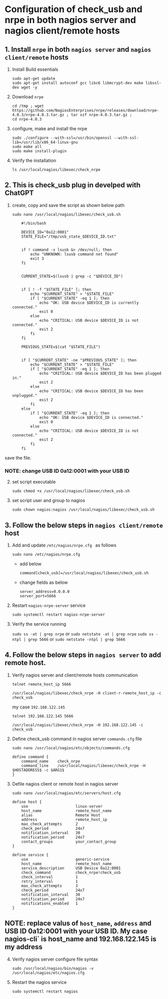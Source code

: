 # Configuration of check_usb and nrpe in both nagios server and nagios client/remote hosts

## 1. Install `nrpe` in both `nagios server` and `nagios client/remote` hosts

 1. Install Build essentials

    ```
    sudo apt-get update
    sudo apt-get install autoconf gcc libc6 libmcrypt-dev make libssl-dev wget -y
    ```

 2. Download `nrpe` 

    ```
    cd /tmp ; wget https://github.com/NagiosEnterprises/nrpe/releases/download/nrpe-4.0.3/nrpe-4.0.3.tar.gz ; tar xzf nrpe-4.0.3.tar.gz ; 
    cd nrpe-4.0.3
    ```

 3. configure, make and install the nrpe

    ```
    sudo ./configure --with-ssl=/usr/bin/openssl --with-ssl-lib=/usr/lib/x86_64-linux-gnu
    sudo make all
    sudo make install-plugin
    ```

 4. Verify the installation
 
    `ls /usr/local/nagios/libexec/check_nrpe`
 
## 2. This is check_usb plug in develped with ChatGPT

 1. create, copy and save the script as shown below path
 
    `sudo nano /usr/local/nagios/libexec/check_usb.sh`

    ```
        #!/bin/bash

        DEVICE_ID="0a12:0001"
        STATE_FILE="/tmp/usb_state_$DEVICE_ID.txt"


        if ! command -v lsusb &> /dev/null; then
            echo "UNKNOWN: lsusb command not found"
            exit 3
        fi


        CURRENT_STATE=$(lsusb | grep -c "$DEVICE_ID")


        if [ ! -f "$STATE_FILE" ]; then
            echo "$CURRENT_STATE" > "$STATE_FILE"
            if [ "$CURRENT_STATE" -eq 1 ]; then
                echo "OK: USB device $DEVICE_ID is currently connected."
                exit 0
            else
                echo "CRITICAL: USB device $DEVICE_ID is not connected."
                exit 2
            fi
        fi

        PREVIOUS_STATE=$(cat "$STATE_FILE")


        if [ "$CURRENT_STATE" -ne "$PREVIOUS_STATE" ]; then
            echo "$CURRENT_STATE" > "$STATE_FILE"
            if [ "$CURRENT_STATE" -eq 1 ]; then
                echo "CRITICAL: USB device $DEVICE_ID has been plugged in."
                exit 2
            else
                echo "CRITICAL: USB device $DEVICE_ID has been unplugged."
                exit 2
            fi
        else
            if [ "$CURRENT_STATE" -eq 1 ]; then
                echo "OK: USB device $DEVICE_ID is connected."
                exit 0
            else
                echo "CRITICAL: USB device $DEVICE_ID is not connected."
                exit 2
            fi
        fi
    ```

save the file.

### NOTE: change USB ID 0a12:0001 with your USB ID

 2. set script executable
 
    `sudo chmod +x /usr/local/nagios/libexec/check_usb.sh`
 
 3. set script user and group to nagios
 
    `sudo chown nagios:nagios /usr/local/nagios/libexec/check_usb.sh`


## 3. Follow the below steps in `nagios client/remote` host

 1. Add and update `/etc/nagios/nrpe.cfg ` as follows
 
    `sudo nano /etc/nagios/nrpe.cfg`

    - add below
    
        `command[check_usb]=/usr/local/nagios/libexec/check_usb.sh`
        
    - change fields as below

        ```
        server_address=0.0.0.0
        server_port=5666
        ```

 2. Restart `nagios-nrpe-server` service

    `sudo systemctl restart nagios-nrpe-server`
 
 3. Verify the service running

    `sudo ss -at | grep nrpe` or `sudo netstate -at | grep nrpe`
    `sudo ss -ntpl | grep 5666` or `sudo netstate -ntpl | grep 5666`
  
## 4. Follow the below steps in `nagios server` to add remote host.

 1. Verify nagios server and client/remote hosts communication

    `telnet remote_host_ip 5666`

    `/usr/local/nagios/libexec/check_nrpe -H client-r-remote_host_ip -c check_usb`
 
    my case `192.168.122.145`

    `telnet 192.168.122.145 5666`

    `/usr/local/nagios/libexec/check_nrpe -H 192.168.122.145 -c check_usb`
  
 
 2. Define check_usb command in nagios server `commands.cfg` file

    `sudo nano /usr/local/nagios/etc/objects/commands.cfg`
 
    ```
    define command {
        command_name    check_nrpe
        command_line    /usr/local/nagios/libexec/check_nrpe -H $HOSTADDRESS$ -c $ARG1$
    }
    ```

 3. Defile nagios client or remote host in nagios server

    `sudo nano /usr/local/nagios/etc/servers/host.cfg`
 
    ```
    define host {
        use                     linux-server
        host_name               remote_host_name
        alias                   Remote Host
        address                 remote_host_ip
        max_check_attempts      2
        check_period            24x7
        notification_interval   30
        notification_period     24x7
        contact_groups          your_contact_group
    }

    define service {
        use                     generic-service
        host_name               remote_host_name
        service_description     USB Device 0a12:0001
        check_command           check_nrpe!check_usb
        check_interval          1
        retry_interval          1
        max_check_attempts      3
        check_period            24x7
        notification_interval   30
        notification_period     24x7
        notifications_enabled   1
    }
    ```

## NOTE: replace valus of `host_name`, `address` and USB ID 0a12:0001 with your USB ID. My case nagios-cli` is host_name and 192.168.122.145 is my address

 4. Verify nagios server configure file syntax
 
    `sudo /usr/local/nagios/bin/nagios -v /usr/local/nagios/etc/nagios.cfg`
 
 5. Restart the nagios service
 
    `sudo systemctl restart nagios`
